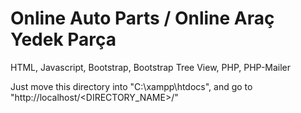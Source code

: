 # Online Auto Parts / Online Araç Yedek Parça

HTML, Javascript, Bootstrap, Bootstrap Tree View, PHP, PHP-Mailer

Just move this directory into "C:\xampp\htdocs\", and go to "http://localhost/<DIRECTORY_NAME>/"
